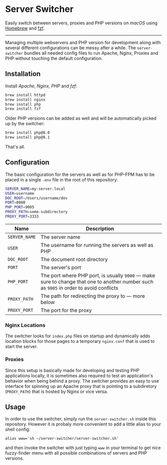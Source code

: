 # Server Switcher

Easily switch between servers, proxies and PHP versions on _macOS_ using [Homebrew](https://brew.sh) and [fzf](https://github.com/junegunn/fzf).

---

Managing multiple webservers and PHP version for development along with several different configurations can be messy after a while.
The `server-switcher` bundles all needed config files to run Apache, Nginx, Proxies and PHP without touching the default configuration.

## Installation

Install _Apache_, _Nginx_, _PHP_ and _fzf_:

```bash
brew install httpd
brew install nginx
brew install php
brew install fzf
```

Older PHP versions can be added as well and will be automatically picked up by the switcher:

```bash
brew install php@8.0
brew install php@8.1
```

That's all.

## Configuration

The basic configuration for the servers as well as for PHP-FPM has to be placed in a single `.env` file in the root of this repository:

```bash
SERVER_NAME=my-server.local
USER=username
DOC_ROOT=/Users/username/dev
PORT=8080
PHP_PORT=9005
PROXY_PATH=some-subdirectory
PROXY_PORT=3333
```

| Name          | Description                                                                                                                                  |
| ------------- | -------------------------------------------------------------------------------------------------------------------------------------------- |
| `SERVER_NAME` | The server name                                                                                                                              |
| `USER`        | The username for running the servers as well as PHP                                                                                          |
| `DOC_ROOT`    | The document root directory                                                                                                                  |
| `PORT`        | The server's port                                                                                                                            |
| `PHP_PORT`    | The port where PHP port, is usually `9000` &mdash; make sure to change that one to another number such as `9005` in order to avoid conflicts |
| `PROXY_PATH`  | The path for redirecting the proxy to &mdash; more below                                                                                     |
| `PROXY_PORT`  | The port for the proxy                                                                                                                       |

### Nginx Locations

The switcher looks for `index.php` files on startup and dynamically adds location blocks for those pages to a temporary `nginx.conf` that is used to start the server.

### Proxies

Since this setup is basically made for developing and testing PHP applications locally, it is sometimes also required to test an application's
behavior when being behind a proxy. The switcher provides an easy to use interface for spinning up an Apache proxy that is pointing to a subdiretory (`PROXY_PATH`)
that is hosted by Nginx or vice versa.

## Usage

In order to use the switcher, simply run the `server-switcher.sh` inside this repository. However it is probaly more convenient to add a little alias to your shell config:

```
alias www='sh ~/server-switcher/server-switcher.sh'
```

and then invoke the switcher with just typing `www` in your terminal to get nice fuzzy-finder menu with all possible combinations of servers and PHP versions.
